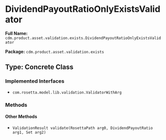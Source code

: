 # DividendPayoutRatioOnlyExistsValidator

**Full Name:** `cdm.product.asset.validation.exists.DividendPayoutRatioOnlyExistsValidator`

**Package:** `cdm.product.asset.validation.exists`

## Type: Concrete Class

### Implemented Interfaces

- `com.rosetta.model.lib.validation.ValidatorWithArg`

### Methods

#### Other Methods

- `ValidationResult validate(RosettaPath arg0, DividendPayoutRatio arg1, Set arg2)`

